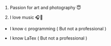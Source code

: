 1. Passion for art and photography  😇

2. I love music 🎧🎼

* I know c programming ( But not a professional )

* I know LaTex ( But not a professional )
